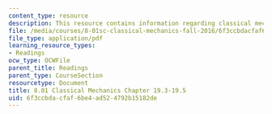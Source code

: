 ```yaml
---
content_type: resource
description: This resource contains information regarding classical mechanics.
file: /media/courses/8-01sc-classical-mechanics-fall-2016/6f3ccbdacfaf6be4ad524792b15182de_MIT8_01F16_chapter19.3_19.5.pdf
file_type: application/pdf
learning_resource_types:
- Readings
ocw_type: OCWFile
parent_title: Readings
parent_type: CourseSection
resourcetype: Document
title: 8.01 Classical Mechanics Chapter 19.3-19.5
uid: 6f3ccbda-cfaf-6be4-ad52-4792b15182de
---
```

